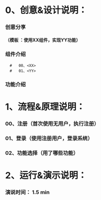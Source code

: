 # 0、创意&设计说明：
   ###   创意分享
   ####   （模板 ：使用XX组件，实现YY功能）
   ###   组件介绍
      #   00、<XX>
      #   01、<YY>
   ###   功能介绍

# 1、流程&原理说明：
   ###   00、注册（首次使用无用户，执行注册）
   ###   01、登录（使用注册用户，登录系统）
   ###   02、功能选择（用了哪些功能）
   
# 2、运行&演示说明：
   ###   演说时间： 1.5 min

